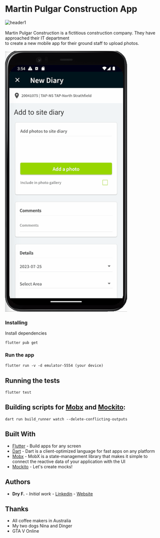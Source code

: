 # Martin Pulgar Construction App


<img src="header1.jpg" alt="header1" width="900"/>
<br /><br />
Martin Pulgar Construction is a fictitious construction company. They have approached their IT department <br />to create a new mobile app for their ground staff to upload photos.
<br /><br />

<img src="header.gif" alt="header" width="400"/>


### Installing

Install dependencies

```
flutter pub get
```

### Run the app

```
flutter run -v -d emulator-5554 (your device)
```

## Running the tests

```
flutter test
```

## Building scripts for [Mobx](https://pub.dev/packages/mobx) and [Mockito](https://pub.dev/packages/mockito):

```
dart run build_runner watch --delete-conflicting-outputs
```

## Built With

* [Flutter](https://flutter.dev) - Build apps for any screen
* [Dart](https://dart.dev) - Dart is a client-optimized language for fast apps on any platform
* [Mobx](https://pub.dev/packages/mobx) - MobX is a state-management library that makes it simple to connect the reactive data of your application with the UI
* [Mockito](https://pub.dev/packages/mockito) - Let's create mocks!

## Authors

* **Dry F.** - *Initial work* - [Linkedin](https://www.linkedin.com/in/dreyfiferreira) - [Website](https://dreyfi.com)

## Thanks

* All coffee makers in Australia
* My two dogs Nina and Dinger
* GTA V Online
